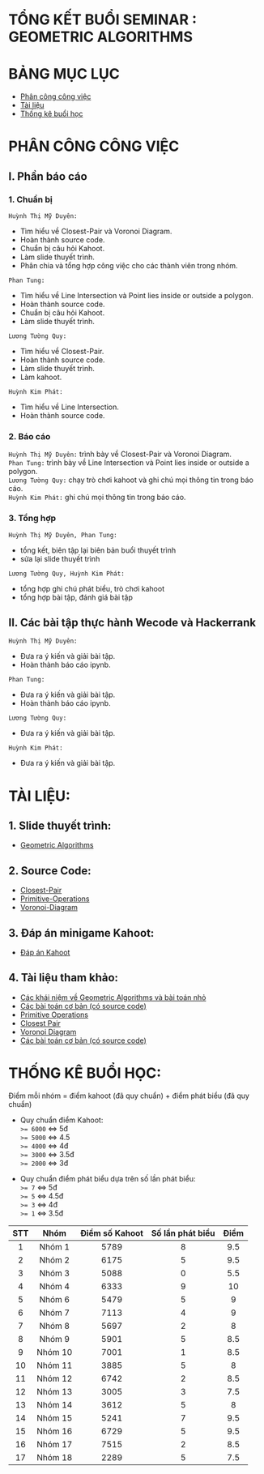 # **TỔNG KẾT BUỔI SEMINAR : GEOMETRIC ALGORITHMS**

# **BẢNG MỤC LỤC**
* [Phân công công việc](#phân-công-công-việc)
* [Tài liệu](#tài-liệu)
* [Thống kê buổi học](#thống-kê-buổi-học)

# **PHÂN CÔNG CÔNG VIỆC**
## **I. Phần báo cáo**
### **1. Chuẩn bị**  
`Huỳnh Thị Mỹ Duyên:`   
 * Tìm hiểu về Closest-Pair và Voronoi Diagram.  
 * Hoàn thành source code.  
 * Chuẩn bị câu hỏi Kahoot.
 * Làm slide thuyết trình.
 * Phân chia và tổng hợp công việc cho các thành viên trong nhóm.

`Phan Tung:`
- Tìm hiểu về Line Intersection và Point lies inside or outside a polygon.
- Hoàn thành source code.
- Chuẩn bị câu hỏi Kahoot.
- Làm slide thuyết trình.

`Lương Tường Quy:`
- Tìm hiểu về Closest-Pair.
- Hoàn thành source code.
- Làm slide thuyết trình.
- Làm kahoot.

`Huỳnh Kim Phát:`
- Tìm hiểu về Line Intersection.
- Hoàn thành source code.

### **2. Báo cáo**
`Huỳnh Thị Mỹ Duyên:` trình bày về Closest-Pair và Voronoi Diagram.  
`Phan Tung:` trình bày về Line Intersection và Point lies inside or outside a polygon.  
`Lương Tường Quy:` chạy trò chơi kahoot và ghi chú mọi thông tin trong báo cáo.  
`Huỳnh Kim Phát:` ghi chú mọi thông tin trong báo cáo.

### **3. Tổng hợp**
`Huỳnh Thị Mỹ Duyên, Phan Tung:` 
* tổng kết, biên tập lại biên bản buổi thuyết trình
* sửa lại slide thuyết trình  

`Lương Tường Quy, Huỳnh Kim Phát:` 
* tổng hợp ghi chú phát biểu, trò chơi kahoot
* tổng hợp bài tập, đánh giá bài tập

## **II. Các bài tập thực hành Wecode và Hackerrank**
`Huỳnh Thị Mỹ Duyên:`
- Đưa ra ý kiến và giải bài tập.
- Hoàn thành báo cáo ipynb.

`Phan Tung:`
- Đưa ra ý kiến và giải bài tập.
- Hoàn thành báo cáo ipynb.

`Lương Tường Quy:`
- Đưa ra ý kiến và giải bài tập.

`Huỳnh Kim Phát:`
- Đưa ra ý kiến và giải bài tập.

# **TÀI LIỆU:**
## **1. Slide thuyết trình:**
* [Geometric Algorithms](GeometricAlgorithms.pptx)
## **2. Source Code:**
* [Closest-Pair](Closet-Pair)
* [Primitive-Operations](Primitive-Operations)
* [Voronoi-Diagram](Voronoi-Diagram)
## **3. Đáp án minigame Kahoot:**
* [Đáp án Kahoot](QuizzKahoot.pdf)
## **4. Tài liệu tham khảo:**
  + [Các khái niệm về Geometric Algorithms và bài toán nhỏ](https://www.coursera.org/learn/geometric-algorithms/home/welcome)
  + [Các bài toán cơ bản (có source code)](https://www.geeksforgeeks.org/geometric-algorithms/)
  + [Primitive Operations](https://www.chrisatmachine.com/DSAndAlgos/02-Primitive_Operations/)
  + [Closest Pair](https://sites.cs.ucsb.edu/~suri/cs235/ClosestPair.pdf)
  + [Voronoi Diagram](https://www.coursera.org/learn/geometric-algorithms/exam/4drVN/voronoi-diagrams-and-delaunay-triangulations)
  + [Các bài toán cơ bản (có source code)](https://www.geeksforgeeks.org/geometric-algorithms/)

# **THỐNG KÊ BUỔI HỌC:**
Điểm mỗi nhóm = điểm kahoot (đã quy chuẩn) + điểm phát biểu (đã quy chuẩn)
* Quy chuẩn điểm Kahoot:  
  `>= 6000` <=> 5đ  
  `>= 5000` <=> 4.5  
  `>= 4000` <=> 4đ  
  `>= 3000` <=> 3.5đ  
  `>= 2000` <=> 3đ  

* Quy chuẩn điểm phát biểu dựa trên số lần phát biểu:  
  `>= 7` <=> 5đ  
  `>= 5` <=> 4.5đ  
  `>= 3` <=> 4đ  
  `>= 1` <=> 3.5đ  

|STT  |  Nhóm         |  Điểm số Kahoot   |  Số lần phát biểu | Điểm |
|:---:| :-----------: | :--:              |  :--:             | :---:|
|1    |  Nhóm 1       |  5789             |  8                | 9.5  |
|2    |  Nhóm 2       |  6175             |  5                | 9.5  |
|3    |  Nhóm 3       |  5088             |  0                | 5.5  |
|4    |  Nhóm 4       |  6333             |  9                | 10   |
|5    |  Nhóm 6       |  5479             |  5                | 9    |
|6    |  Nhóm 7       |  7113             |  4                | 9    |
|7    |  Nhóm 8       |  5697             |  2                | 8    |
|8    |  Nhóm 9       |  5901             |  5                | 8.5  |
|9    |  Nhóm 10      |  7001             |  1                | 8.5  |
|10   |  Nhóm 11      |  3885             |  5                | 8    |
|11   |  Nhóm 12      |  6742             |  2                | 8.5  |
|12   |  Nhóm 13      |  3005             |  3                | 7.5  |
|13   |  Nhóm 14      |  3612             |  5                | 8    |
|14   |  Nhóm 15      |  5241             |  7                | 9.5  |
|15   |  Nhóm 16      |  6729             |  5                | 9.5  |
|16   |  Nhóm 17      |  7515             |  2                | 8.5  |
|17   |  Nhóm 18      |  2289             |  5                | 7.5  |
